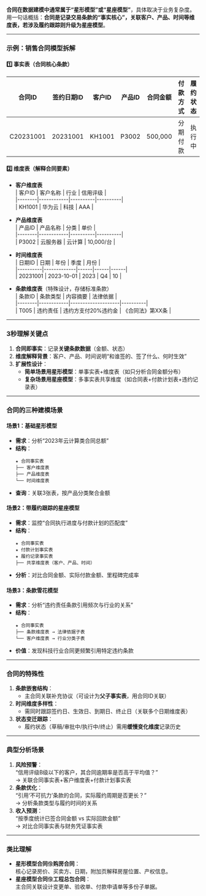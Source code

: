 
**合同在数据建模中通常属于“星形模型”或“星座模型”**，具体取决于业务复杂度。用一句话概括：**合同是记录交易条款的“事实核心”，关联客户、产品、时间等维度表，若涉及履约跟踪则升级为星座模型**。

---

### **示例：销售合同模型拆解**
#### 1️⃣ **事实表（合同核心条款）**
| 合同ID | 签约日期ID | 客户ID | 产品ID | 合同金额 | 付款方式 | 履约状态 |  
|--------|------------|--------|--------|----------|----------|----------|  
| C20231001 | 20231001 | KH1001 | P3002 | 500,000  | 分期付款 | 执行中   |  

#### 2️⃣ **维度表（解释合同要素）**
- **客户维度表**  
  | 客户ID | 客户名称   | 行业     | 信用评级 |  
  |--------|------------|----------|----------|  
  | KH1001 | 华为云     | 科技     | AAA      |  

- **产品维度表**  
  | 产品ID | 产品名称   | 分类     | 单价     |  
  |--------|------------|----------|----------|  
  | P3002  | 云服务器   | 云计算   | 10,000/台 |  

- **时间维度表**  
  | 日期ID   | 日期        | 年份 | 季度 | 月份 |  
  |----------|-------------|------|------|------|  
  | 20231001 | 2023-10-01  | 2023 | Q4   | 10   |  

- **条款维度表**（特殊设计，存储标准条款）  
  | 条款ID | 条款类型   | 内容摘要           | 法律依据 |  
  |--------|------------|--------------------|----------|  
  | T005   | 违约责任   | 违约方支付20%违约金 | 《合同法》第XX条 |  

---

### **3秒理解关键点**  
1. **合同即事实**：记录**关键条款数据**（金额、状态）  
2. **维度解释背景**：客户、产品、时间说明“和谁签的、签了什么、何时生效”  
3. **扩展性设计**：  
   - **简单场景用星形模型**：单事实表+维度表（如只分析合同金额分布）  
   - **复杂场景用星座模型**：多事实表共享维度（如合同表+付款计划表+违约记录表）  

---

### **合同的三种建模场景**  
#### **场景1：基础星形模型**  
- **需求**：分析“2023年云计算类合同总额”  
- **结构**：  
  ```
  ★ 合同事实表  
  ├── 客户维度表  
  ├── 产品维度表  
  └── 时间维度表  
  ```  
- **查询**：关联3张表，按产品分类聚合金额  

#### **场景2：带履约跟踪的星座模型**  
- **需求**：监控“合同执行进度与付款计划的匹配度”  
- **结构**：  
  ```
  ★ 合同事实表  
  ★ 付款计划事实表  
  ★ 履约记录事实表  
  ├── 共享维度表（客户、产品、时间）  
  ```  
- **分析**：对比合同金额、实际付款金额、里程碑完成率  

#### **场景3：条款雪花模型**  
- **需求**：分析“违约责任条款引用频次与行业的关系”  
- **结构**：  
  ```
  ★ 合同事实表  
  ├── 条款维度表 → 法律依据子表  
  └── 客户维度表 → 行业分类子表  
  ```  
- **价值**：发现科技行业合同更频繁引用特定违约条款  

---

### **合同的特殊性**  
1. **条款嵌套结构**：  
   - 主合同关联补充协议（可设计为**父子事实表**，用合同ID关联）  
2. **时间维度多样性**：  
   - 需同时跟踪签约日、生效日、到期日、终止日（关联多个日期维度表）  
3. **状态变迁跟踪**：  
   - 履约状态（草稿/审批中/执行中/终止）需用**缓慢变化维度**记录历史  

---

### **典型分析场景**  
1. **风险预警**：  
   “信用评级B级以下的客户，其合同逾期率是否高于平均值？”  
   → 关联合同事实表+客户维度表+付款计划事实表  
2. **条款优化**：  
   “引用‘不可抗力’条款的合同，实际履约周期是否更长？”  
   → 分析条款类型与履约时间的关系  
3. **收入预测**：  
   “按季度统计已签合同金额 vs 实际回款金额”  
   → 对比合同事实表与财务凭证事实表  

---

### **类比理解**  
- **星形模型合同**像**购房合同**：  
  核心记录房价、买卖方、日期，附加页解释房屋位置、产权信息。  
- **星座模型合同**像**工程总包合同**：  
  主合同关联设计变更单、验收单、付款申请单等多份子单据。